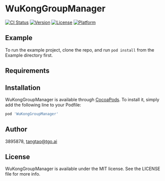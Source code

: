 # WuKongGroupManager

[![CI Status](https://img.shields.io/travis/3895878/WuKongGroupManager.svg?style=flat)](https://travis-ci.org/3895878/WuKongGroupManager)
[![Version](https://img.shields.io/cocoapods/v/WuKongGroupManager.svg?style=flat)](https://cocoapods.org/pods/WuKongGroupManager)
[![License](https://img.shields.io/cocoapods/l/WuKongGroupManager.svg?style=flat)](https://cocoapods.org/pods/WuKongGroupManager)
[![Platform](https://img.shields.io/cocoapods/p/WuKongGroupManager.svg?style=flat)](https://cocoapods.org/pods/WuKongGroupManager)

## Example

To run the example project, clone the repo, and run `pod install` from the Example directory first.

## Requirements

## Installation

WuKongGroupManager is available through [CocoaPods](https://cocoapods.org). To install
it, simply add the following line to your Podfile:

```ruby
pod 'WuKongGroupManager'
```

## Author

3895878, tangtao@tgo.ai

## License

WuKongGroupManager is available under the MIT license. See the LICENSE file for more info.
